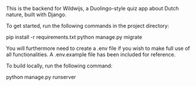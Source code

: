 This is the backend for Wildwijs, a Duolingo-style quiz app about Dutch nature, built with Django. 

To get started, run the following commands in the project directory:

pip install -r requirements.txt
python manage.py migrate

You will furthermore need to create a .env file if you wish to make full use of all functionalities. A .env.example file has been included for reference.



To build locally, run the following command:

python manage.py runserver
